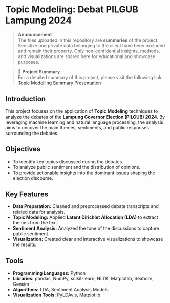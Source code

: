# Topic Modeling: Debat PILGUB Lampung 2024  

> **Announcement**  
> The files uploaded in this repository are **summaries** of the project. Sensitive and private data belonging to the client have been excluded and remain their property. Only non-confidential insights, methods, and visualizations are shared here for educational and showcase purposes.  

> 📄 **Project Summary**  
> For a detailed summary of this project, please visit the following link:  
> [Topic Modelling Summary Presentation](https://bouncy-thorium-4f1.notion.site/Topic-Modelling-Final-Presentation-15c1374311c480a3be2ccfc192afbbf7)  

## Introduction  
This project focuses on the application of **Topic Modeling** techniques to analyze the debates of the **Lampung Governor Election (PILGUB) 2024**. By leveraging machine learning and natural language processing, the analysis aims to uncover the main themes, sentiments, and public responses surrounding the debates.  

## Objectives  
- To identify key topics discussed during the debates.  
- To analyze public sentiment and the distribution of opinions.  
- To provide actionable insights into the dominant issues shaping the election discourse.  

## Key Features  
- **Data Preparation:** Cleaned and preprocessed debate transcripts and related data for analysis.  
- **Topic Modeling:** Applied **Latent Dirichlet Allocation (LDA)** to extract themes from the text.  
- **Sentiment Analysis:** Analyzed the tone of the discussions to capture public sentiment.  
- **Visualization:** Created clear and interactive visualizations to showcase the results.  

## Tools  
- **Programming Languages:** Python  
- **Libraries:** pandas, NumPy, scikit-learn, NLTK, Matplotlib, Seaborn, Gensim  
- **Algorithms:** LDA, Sentiment Analysis Models  
- **Visualization Tools:** PyLDAvis, Matplotlib  

